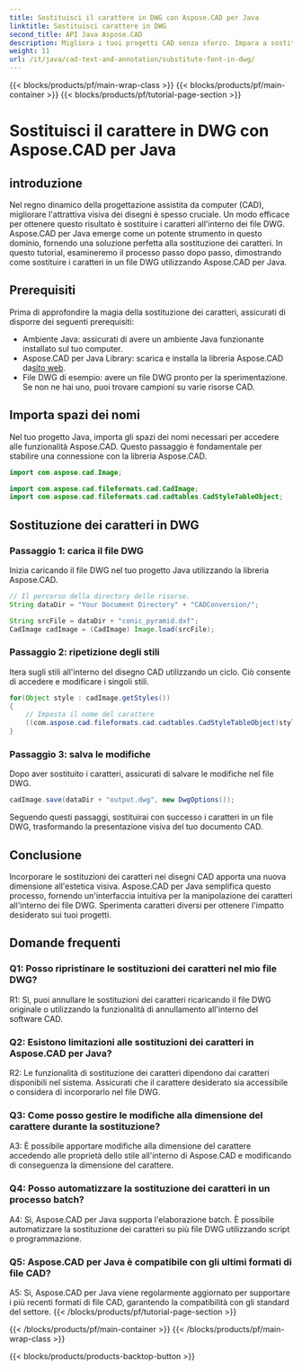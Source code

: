 ```yaml
---
title: Sostituisci il carattere in DWG con Aspose.CAD per Java
linktitle: Sostituisci carattere in DWG
second_title: API Java Aspose.CAD
description: Migliora i tuoi progetti CAD senza sforzo. Impara a sostituire i caratteri nei file DWG utilizzando Aspose.CAD per Java. Guida passo passo per la perfezione visiva.
weight: 11
url: /it/java/cad-text-and-annotation/substitute-font-in-dwg/
---
```


{{< blocks/products/pf/main-wrap-class >}}
{{< blocks/products/pf/main-container >}}
{{< blocks/products/pf/tutorial-page-section >}}

# Sostituisci il carattere in DWG con Aspose.CAD per Java

## introduzione

Nel regno dinamico della progettazione assistita da computer (CAD), migliorare l'attrattiva visiva dei disegni è spesso cruciale. Un modo efficace per ottenere questo risultato è sostituire i caratteri all'interno dei file DWG. Aspose.CAD per Java emerge come un potente strumento in questo dominio, fornendo una soluzione perfetta alla sostituzione dei caratteri. In questo tutorial, esamineremo il processo passo dopo passo, dimostrando come sostituire i caratteri in un file DWG utilizzando Aspose.CAD per Java.

## Prerequisiti

Prima di approfondire la magia della sostituzione dei caratteri, assicurati di disporre dei seguenti prerequisiti:

- Ambiente Java: assicurati di avere un ambiente Java funzionante installato sul tuo computer.
-  Aspose.CAD per Java Library: scarica e installa la libreria Aspose.CAD da[sito web](https://releases.aspose.com/cad/java/).
- File DWG di esempio: avere un file DWG pronto per la sperimentazione. Se non ne hai uno, puoi trovare campioni su varie risorse CAD.

## Importa spazi dei nomi

Nel tuo progetto Java, importa gli spazi dei nomi necessari per accedere alle funzionalità Aspose.CAD. Questo passaggio è fondamentale per stabilire una connessione con la libreria Aspose.CAD.

```java
import com.aspose.cad.Image;

import com.aspose.cad.fileformats.cad.CadImage;
import com.aspose.cad.fileformats.cad.cadtables.CadStyleTableObject;
```

## Sostituzione dei caratteri in DWG

### Passaggio 1: carica il file DWG

Inizia caricando il file DWG nel tuo progetto Java utilizzando la libreria Aspose.CAD.

```java
// Il percorso della directory delle risorse.
String dataDir = "Your Document Directory" + "CADConversion/";

String srcFile = dataDir + "conic_pyramid.dxf";
CadImage cadImage = (CadImage) Image.load(srcFile);
```

### Passaggio 2: ripetizione degli stili

Itera sugli stili all'interno del disegno CAD utilizzando un ciclo. Ciò consente di accedere e modificare i singoli stili.

```java
for(Object style : cadImage.getStyles())
{
    // Imposta il nome del carattere
    ((com.aspose.cad.fileformats.cad.cadtables.CadStyleTableObject)style).setPrimaryFontName("Arial");
}
```

### Passaggio 3: salva le modifiche

Dopo aver sostituito i caratteri, assicurati di salvare le modifiche nel file DWG.

```java
cadImage.save(dataDir + "output.dwg", new DwgOptions());
```

Seguendo questi passaggi, sostituirai con successo i caratteri in un file DWG, trasformando la presentazione visiva del tuo documento CAD.

## Conclusione

Incorporare le sostituzioni dei caratteri nei disegni CAD apporta una nuova dimensione all'estetica visiva. Aspose.CAD per Java semplifica questo processo, fornendo un'interfaccia intuitiva per la manipolazione dei caratteri all'interno dei file DWG. Sperimenta caratteri diversi per ottenere l'impatto desiderato sui tuoi progetti.

## Domande frequenti

### Q1: Posso ripristinare le sostituzioni dei caratteri nel mio file DWG?

R1: Sì, puoi annullare le sostituzioni dei caratteri ricaricando il file DWG originale o utilizzando la funzionalità di annullamento all'interno del software CAD.

### Q2: Esistono limitazioni alle sostituzioni dei caratteri in Aspose.CAD per Java?

R2: Le funzionalità di sostituzione dei caratteri dipendono dai caratteri disponibili nel sistema. Assicurati che il carattere desiderato sia accessibile o considera di incorporarlo nel file DWG.

### Q3: Come posso gestire le modifiche alla dimensione del carattere durante la sostituzione?

A3: È possibile apportare modifiche alla dimensione del carattere accedendo alle proprietà dello stile all'interno di Aspose.CAD e modificando di conseguenza la dimensione del carattere.

### Q4: Posso automatizzare la sostituzione dei caratteri in un processo batch?

A4: Sì, Aspose.CAD per Java supporta l'elaborazione batch. È possibile automatizzare la sostituzione dei caratteri su più file DWG utilizzando script o programmazione.

### Q5: Aspose.CAD per Java è compatibile con gli ultimi formati di file CAD?

A5: Sì, Aspose.CAD per Java viene regolarmente aggiornato per supportare i più recenti formati di file CAD, garantendo la compatibilità con gli standard del settore.
{{< /blocks/products/pf/tutorial-page-section >}}

{{< /blocks/products/pf/main-container >}}
{{< /blocks/products/pf/main-wrap-class >}}

{{< blocks/products/products-backtop-button >}}
